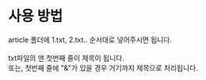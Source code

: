# 사용 방법
article 폴더에 1.txt, 2.txt.. 순서대로 넣어주시면 됩니다.<br />
<br />
txt파일의 맨 첫번째 줄이 제목이 됩니다.<br />
또는, 첫번째 줄에 "&"가 있을 경우 거기까지 제목으로 처리됩니다.<br />
